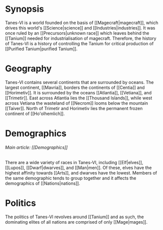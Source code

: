 # Synopsis

Tanes-VI is a world founded on the basis of [[Magecraft|magecraft]], which drives this world's [[Science|science]] and [[Industries|industries]]. It was once ruled by an [[Precursors|unknown race]] which leaves behind the [[Tanium]] needed for industrialisation of magecraft. Therefore, the history of Tanes-VI is a history of controlling the Tanium for critical production of [[Purified Tanium|purified Tanium]].

# Geography

Tanes-VI contains several continents that are surrounded by oceans. The largest continent, [[Mavria]], borders the continents of [[Centia]] and [[Horimetiv]]. It is surrounded by the oceans [[Atlantia]], [[Vetiana]], and [[Trimetir]]. East across Atlantia lies the [[Thousand Islands]], while west across Vetiana the wasteland of [[Necrom]] looms below the mountain [[Taiver]]. North of Trimetir and Horimetiv lies the permanent frozen continent of [[Ho'olhemlich]].

# Demographics

###### Main article: [[Demographics]]

There are a wide variety of races in Tanes-VI, including [[Elf|elves]], [[Lupos]], [[Dwarf|dwarves]], and [[Man|men]]. Of these, elves have the highest affinity towards [[Arts]], and dwarves have the lowest. Members of the same demographic tends to group together and it affects the demographics of [[Nations|nations]].

# Politics

The politics of Tanes-VI revolves around [[Tanium]] and as such, the dominating elites of all nations are comprised of only [[Mage|mages]]. 